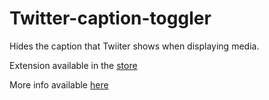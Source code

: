 Twitter-caption-toggler
=======================

Hides the caption that Twiiter shows when displaying media.

Extension available in the [store](https://chrome.google.com/webstore/detail/twitter-gallery-caption-t/cnkajgjajgocpbgkjlhdpnkilglfojbj?hl=en&gl=US)

More info available [here](http://sharathprabhal.tumblr.com/post/69911245490/chrome-extension-to-toggle-twitter-media-gallery)
